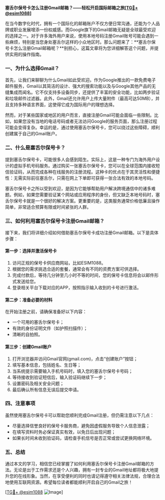 **塞舌尔保号卡怎么注册Gmail邮箱？——轻松开启国际邮箱之旅[[TG💪+ @esim1088](https://t.me/s/esim1088)]**

在当今数字化时代，拥有一个国际化的邮箱账户不仅方便日常沟通，还能为个人品牌或职业发展增添一份权威感。而Google旗下的Gmail邮箱无疑是全球最受欢迎的选择之一。对于许多海外用户来说，使用本地号码注册Gmail账号可能会遇到一些麻烦，特别是当您身处塞舌尔这样的小众地区时。那么问题来了：**塞舌尔保号卡怎么注册Gmail邮箱呢？**别担心，这篇文章将为您详细解答这个问题，并提供实用的操作指南。

### 一、为什么选择Gmail？

首先，让我们来聊聊为什么Gmail如此受欢迎。作为Google推出的一款免费电子邮件服务，Gmail以其简洁的设计、强大的搜索功能以及与Google其他产品的无缝集成而闻名。它不仅支持多设备同步，还提供了丰富的安全功能，比如两步验证和垃圾邮件过滤器。此外，Gmail还允许用户上传大量附件（最高可达50MB），并且支持多种语言界面，这使得它成为国际用户的理想选择。

然而，对于某些国家或地区的用户而言，直接注册Gmail可能会面临一些限制。比如，如果您没有当地的电话号码或者无法访问Google的服务页面，那么注册过程可能会变得复杂。幸运的是，通过使用塞舌尔保号卡，您可以绕过这些障碍，顺利创建属于自己的Gmail账户。

### 二、什么是塞舌尔保号卡？

提到塞舌尔保号卡，可能很多人会感到陌生。实际上，这是一种专门为海外用户设计的虚拟手机号码服务。通过购买一张塞舌尔保号卡，您可以在全球范围内接收短信验证码，从而完成各种在线服务的注册流程。这种卡的优点在于其灵活性和便捷性：无需实际前往塞舌尔，只需在网上下单即可获得一张合法有效的本地号码。

塞舌尔保号卡之所以受到欢迎，是因为它能够帮助用户解决跨境通信中的诸多难题。例如，如果您需要验证某个网站或应用程序的身份，但又缺乏本地号码时，塞舌尔保号卡就是一个很好的解决方案。更重要的是，这类服务通常价格低廉且操作简单，非常适合预算有限或时间紧张的人群。

### 三、如何利用塞舌尔保号卡注册Gmail邮箱？

接下来，我们将详细介绍如何借助塞舌尔保号卡成功注册Gmail邮箱。以下是具体步骤：

#### 第一步：选择并激活保号卡
1. 访问正规的保号卡供应商网站，比如ESIM1088。
2. 根据您的需求挑选合适的套餐，通常会有不同的资费方案可供选择。
3. 完成付款后，等待几分钟至几小时不等的时间，您的保号卡信息将会以邮件形式发送给您。
4. 登录相关平台下载对应的APP，按照指示输入收到的卡号进行激活。

#### 第二步：准备必要的材料
在开始注册之前，请确保准备好以下内容：
- 一个可用的塞舌尔保号卡；
- 有效的身份证明文件（如护照扫描件）；
- 清晰的自拍照。

#### 第三步：创建Gmail账户
1. 打开浏览器并访问Gmail官网(gmail.com)，点击“创建账户”按钮；
2. 填写基本信息，包括姓名、生日等；
3. 当系统提示需要输入手机号码时，填入您的塞舌尔保号卡号码；
4. 等待接收到验证短信后，输入验证码继续下一步；
5. 设置密码及相关安全问题；
6. 最后确认所有信息无误后提交申请。

### 四、注意事项

虽然使用塞舌尔保号卡可以帮助您顺利完成Gmail注册，但仍需注意以下几点：
- 尽量选择信誉良好的保号卡服务商，避免因虚假服务导致个人信息泄露；
- 在填写资料时务必保证真实有效，以免日后出现问题；
- 如果长时间未收到验证码，请检查手机信号是否正常或尝试更换网络环境。

### 五、总结

通过本文的学习，相信您已经掌握了如何利用塞舌尔保号卡注册Gmail邮箱的方法。无论是出于工作需求还是个人兴趣，拥有一封专业的Gmail地址都将极大地提升您的在线形象。当然，在享受便利的同时也请记得遵守相关法律法规，合理合法地使用互联网资源。希望每位读者都能顺利开启自己的Gmail之旅！

[[TG💪+ @esim1088](https://t.me/s/esim1088) ![Image](https://i.postimg.cc/4NQfJmqS/Snipaste-2025-05-13-00-14-12.png)]